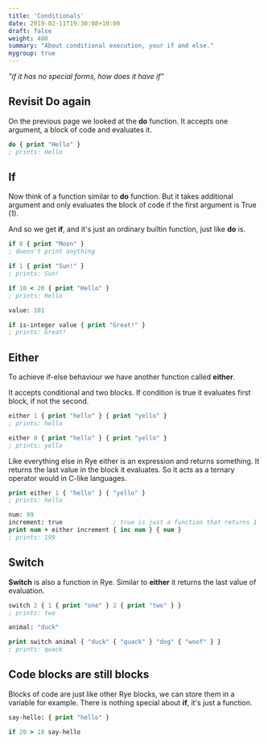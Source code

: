 ```yaml
---
title: 'Conditionals'
date: 2019-02-11T19:30:08+10:00
draft: false
weight: 400
summary: "About conditional execution, your if and else."
mygroup: true
---
```


_"if it has no special forms, how does it have if"_

## Revisit Do again

On the previous page we looked at the **do** function. It accepts one argument, a block of code and evaluates it.


```clojure
do { print "Hello" }
; prints: Hello
```

## If

Now think of a function similar to **do** function. But it takes additional argument and only evaluates the block of code if the first argument is True (1). 

And so we get **if**, and it's just an ordinary builtin function, just like **do** is.

```clojure
if 0 { print "Moon" }
; doesn't print anything

if 1 { print "Sun!" }
; prints: Sun!

if 10 < 20 { print "Hello" }
; prints: Hello

value: 101

if is-integer value { print "Great!" }
; prints: Great!
```

## Either

To achieve if-else behaviour we have another function called **either**. 

It accepts conditional and two blocks. If condition is true it evaluates first block, if not the second.

```clojure
either 1 { print "hello" } { print "yello" }
; prints: hello

either 0 { print "hello" } { print "yello" }
; prints: yello
```

Like everything else in Rye either is an expression and returns something. It returns the last value in the block it evaluates. So it acts as a ternary operator would in C-like languages.

```clojure
print either 1 { "hello" } { "yello" }
; prints: hello

num: 99
increment: true              ; true is just a function that returns 1
print num + either increment { inc num } { num }
; prints: 199
```

## Switch

**Switch** is also a function in Rye. Similar to **either** it returns the last value of evaluation.

```clojure
switch 2 { 1 { print "one" } 2 { print "two" } }
; prints: two

animal: "duck"

print switch animal { "duck" { "quack" } "dog" { "woof" } }
; prints: quack

```

## Code blocks are still blocks

Blocks of code are just like other Rye blocks, we can store them in a variable for example. There is nothing special about **if**, it's just a function. 

```clojure
say-hello: { print "hello" }

if 20 > 10 say-hello
```

<!-- ### BONUS: Everything is an expression

All these are expressions that return the result of the evaluated block so Rye's way is more like:

```clojure
print either 10 > 20 { "hello" } { "yello" }
; prints: yello

print switch 2 { 1 { "one" } 2 { "two" } }
; prints: two
```

### BONUS: All these are just functions

If, either, switch are just library level functions, so we can have many of them and add our own ...

```clojure
// this would be a simpler way to achieve the specific switch solution
print select 2 { 1 "one" 2 "two" }
// prints: two

// from Rebol legacy we also have the case function
x: 2 y: 1
case { x = 1 { "boo" } all { x = 2 x = 1 } { "hoo" } } |print
// prints: hoo

// more as an experiment I also created cases function
for range 1 100 { :n
  cases ""
    { n .divides 3 } { "Fizz" }
    { n .divides 5 } { + "Buzz" }
    _ { n }
  } |prn
}
// outputs: 1 2 Fizz 4 Buzz Fizz 7 8 Fizz Buzz 11 Fizz 13 14 FizzBuzz 16 ...

// oh, and I see you just meet some *pipe-words*
```
-->
